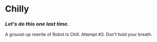 # Chilly
### _Let's do this one last time._

A ground-up rewrite of Robot Is Chill. Attempt #3. Don't hold your breath.
